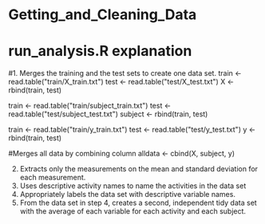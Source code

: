 # Getting_and_Cleaning_Data

# run_analysis.R explanation

#1. Merges the training and the test sets to create one data set.
train <- read.table("train/X_train.txt")
test <- read.table("test/X_test.txt")
X <- rbind(train, test)

train <- read.table("train/subject_train.txt")
test <- read.table("test/subject_test.txt")
subject <- rbind(train, test)

train <- read.table("train/y_train.txt")
test <- read.table("test/y_test.txt")
y <- rbind(train, test)

#Merges all data by combining column
alldata <- cbind(X, subject, y)


2. Extracts only the measurements on the mean and standard deviation for each measurement. 
3. Uses descriptive activity names to name the activities in the data set
4. Appropriately labels the data set with descriptive variable names. 
5. From the data set in step 4, creates a second, independent tidy data set with the average of each variable for each activity and each subject.
